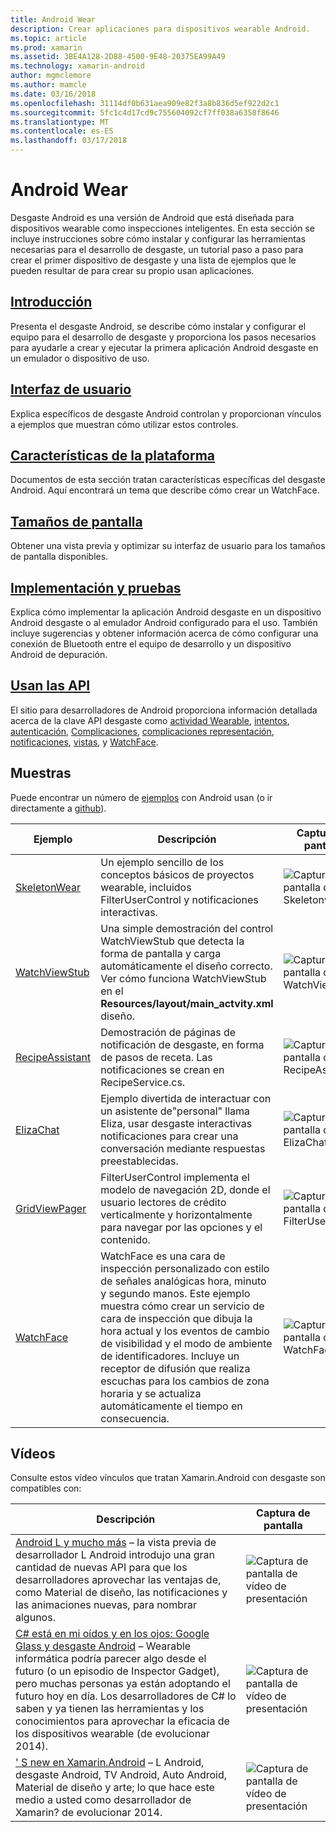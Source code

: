 ```yaml
---
title: Android Wear
description: Crear aplicaciones para dispositivos wearable Android.
ms.topic: article
ms.prod: xamarin
ms.assetid: 3BE4A128-2D88-4500-9E48-20375EA99A49
ms.technology: xamarin-android
author: mgmclemore
ms.author: mamcle
ms.date: 03/16/2018
ms.openlocfilehash: 31114df0b631aea909e82f3a8b836d5ef922d2c1
ms.sourcegitcommit: 5fc1c4d17cd9c755604092cf7ff038a6358f8646
ms.translationtype: MT
ms.contentlocale: es-ES
ms.lasthandoff: 03/17/2018
---
```

# <a name="android-wear"></a>Android Wear

Desgaste Android es una versión de Android que está diseñada para dispositivos wearable como inspecciones inteligentes. En esta sección se incluye instrucciones sobre cómo instalar y configurar las herramientas necesarias para el desarrollo de desgaste, un tutorial paso a paso para crear el primer dispositivo de desgaste y una lista de ejemplos que le pueden resultar de para crear su propio usan aplicaciones.

##  <a name="getting-startedandroidwearget-startedindexmd"></a>[Introducción](~/android/wear/get-started/index.md)

Presenta el desgaste Android, se describe cómo instalar y configurar el equipo para el desarrollo de desgaste y proporciona los pasos necesarios para ayudarle a crear y ejecutar la primera aplicación Android desgaste en un emulador o dispositivo de uso.

##  <a name="user-interfaceandroidwearuser-interfaceindexmd"></a>[Interfaz de usuario](~/android/wear/user-interface/index.md)

Explica específicos de desgaste Android controlan y proporcionan vínculos a ejemplos que muestran cómo utilizar estos controles.

##  <a name="platform-featuresandroidwearplatformindexmd"></a>[Características de la plataforma](~/android/wear/platform/index.md)

Documentos de esta sección tratan características específicas del desgaste Android. Aquí encontrará un tema que describe cómo crear un WatchFace.

##  <a name="screen-sizesandroidwearscreen-sizesmd"></a>[Tamaños de pantalla](~/android/wear/screen-sizes.md)

Obtener una vista previa y optimizar su interfaz de usuario para los tamaños de pantalla disponibles.

##  <a name="deployment--testingandroidweardeploy-testindexmd"></a>[Implementación y pruebas](~/android/wear/deploy-test/index.md)

Explica cómo implementar la aplicación Android desgaste en un dispositivo Android desgaste o al emulador Android configurado para el uso. También incluye sugerencias y obtener información acerca de cómo configurar una conexión de Bluetooth entre el equipo de desarrollo y un dispositivo Android de depuración.

##  <a name="wear-apishttpsdeveloperandroidcomreferenceandroidsupportwearable"></a>[Usan las API](https://developer.android.com/reference/android/support/wearable)

El sitio para desarrolladores de Android proporciona información detallada acerca de la clave API desgaste como [actividad Wearable](https://developer.android.com/reference/android/support/wearable/activity/package-summary.html), [intentos](https://developer.android.com/reference/com/google/android/wearable/intent/package-summary.html), [autenticación](https://developer.android.com/reference/android/support/wearable/authentication/package-summary.html), [ Complicaciones](https://developer.android.com/reference/android/support/wearable/complications/package-summary.html), [complicaciones representación](https://developer.android.com/reference/android/support/wearable/complications/rendering/package-summary.html), [notificaciones](https://developer.android.com/reference/android/support/wearable/notifications/package-summary.html), [vistas](https://developer.android.com/reference/android/support/wearable/view/package-summary.html), y [WatchFace](https://developer.android.com/reference/android/support/wearable/watchface/package-summary.html).



## <a name="samples"></a>Muestras

Puede encontrar un número de [ejemplos](https://developer.xamarin.com/samples/android/Android%20Wear/) con Android usan (o ir directamente a [github](https://github.com/xamarin/monodroid-samples/tree/master/wear)). 

|Ejemplo|Descripción|Captura de pantalla|
|--- |--- |--- |
|[SkeletonWear](https://developer.xamarin.com/samples/SkeletonWear/)|Un ejemplo sencillo de los conceptos básicos de proyectos wearable, incluidos FilterUserControl y notificaciones interactivas.|![Captura de pantalla de Skeletonwear](images/skeleton.png)|
|[WatchViewStub](https://developer.xamarin.com/samples/WatchViewStub/)|Una simple demostración del control WatchViewStub que detecta la forma de pantalla y carga automáticamente el diseño correcto.  Ver cómo funciona WatchViewStub en el **Resources/layout/main_actvity.xml** diseño.|![Captura de pantalla de WatchViewStub](images/watchview.png)|
|[RecipeAssistant](https://developer.xamarin.com/samples/RecipeAssistant/)|Demostración de páginas de notificación de desgaste, en forma de pasos de receta. Las notificaciones se crean en RecipeService.cs.|![Captura de pantalla de RecipeAssistant](images/recipeassist.png)|
|[ElizaChat](https://developer.xamarin.com/samples/ElizaChat/)|Ejemplo divertida de interactuar con un asistente de"personal" llama Eliza, usar desgaste interactivas notificaciones para crear una conversación mediante respuestas preestablecidas.|![Captura de pantalla de ElizaChat](images/eliza.png)|
|[GridViewPager](https://developer.xamarin.com/samples/GridViewPager/)|FilterUserControl implementa el modelo de navegación 2D, donde el usuario lectores de crédito verticalmente y horizontalmente para navegar por las opciones y el contenido.|![Captura de pantalla de FilterUserControl](images/gridviewpager.png)|
|[WatchFace](https://developer.xamarin.com/samples/monodroid/wear/WatchFace)|WatchFace es una cara de inspección personalizado con estilo de señales analógicas hora, minuto y segundo manos. Este ejemplo muestra cómo crear un servicio de cara de inspección que dibuja la hora actual y los eventos de cambio de visibilidad y el modo de ambiente de identificadores. Incluye un receptor de difusión que realiza escuchas para los cambios de zona horaria y se actualiza automáticamente el tiempo en consecuencia.|![Captura de pantalla de WatchFace](images/gridviewpager.png)|


##  <a name="videos"></a>Vídeos

Consulte estos vídeo vínculos que tratan Xamarin.Android con desgaste son compatibles con:

|Descripción|Captura de pantalla|
|--- |--- |
|[Android L y mucho más](http://blog.xamarin.com/webinar-recording-android-l-and-so-much-more/) &ndash; la vista previa de desarrollador L Android introdujo una gran cantidad de nuevas API para que los desarrolladores aprovechar las ventajas de, como Material de diseño, las notificaciones y las animaciones nuevas, para nombrar algunos.|![Captura de pantalla de vídeo de presentación](images/video-android-l.png)|
|[C# está en mi oídos y en los ojos: Google Glass y desgaste Android](https://www.youtube.com/watch?v=80H8tXByZQc) &ndash; Wearable informática podría parecer algo desde el futuro (o un episodio de Inspector Gadget), pero muchas personas ya están adoptando el futuro hoy en día. Los desarrolladores de C# lo saben y ya tienen las herramientas y los conocimientos para aprovechar la eficacia de los dispositivos wearable (de evolucionar 2014).|![Captura de pantalla de vídeo de presentación](images/video-eyes-ears.png)|
|[' S new en Xamarin.Android](https://www.youtube.com/watch?v=Gpqc2XZIQfU) &ndash; L Android, desgaste Android, TV Android, Auto Android, Material de diseño y arte; lo que hace este medio a usted como desarrollador de Xamarin? de evolucionar 2014.|![Captura de pantalla de vídeo de presentación](Images/video-whats-new.png)|


<!--

March 18
http://blog.xamarin.com/android-wear/

August 14
http://blog.xamarin.com/android-l-developer-preview-android-wear-support/

August 27
http://blog.xamarin.com/tips-for-your-first-android-wear-app/

Watch Face
https://github.com/Redth/Xamarin.Wear.WatchFace
-->
